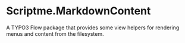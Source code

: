 Scriptme.MarkdownContent
========================

A TYPO3 Flow package that provides some view helpers for rendering menus and content from the filesystem.
